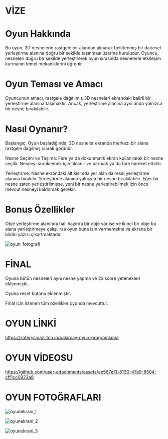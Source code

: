 # VİZE

# Oyun Hakkında
Bu oyun, 3D nesnelerin rastgele bir alandan alınarak belirlenmiş bir dairesel yerleştirme alanına doğru bir şekilde taşınması üzerine kuruludur. Oyuncu, nesneleri doğru bir şekilde yerleştirerek oyun sırasında nesnelerle etkileşim kurmanın temel mekaniklerini öğrenir.

# Oyun Teması ve Amacı
Oyuncunun amacı, rastgele dağıtılmış 3D nesneleri ekrandaki belirli bir yerleştirme alanına taşımaktır. Ancak, yerleştirme alanına aynı anda yalnızca bir nesne bırakılabilir.

# Nasıl Oynanır?

Başlangıç:
Oyun başladığında, 3D nesneler ekranda merkezi bir alana rastgele dağılmış olarak görünür.

Nesne Seçimi ve Taşıma:
Fare ya da dokunmatik ekran kullanılarak bir nesne seçilir.
Nesneyi sürüklemek için tıklanır ve parmak ya da fare hareket ettirilir.

Yerleştirme:
Nesne ekrandaki alt kısımda yer alan dairesel yerleştirme alanına bırakılır.
Yerleştirme alanına yalnızca bir nesne bırakılabilir. Eğer bir nesne zaten yerleştirilmişse, yeni bir nesne yerleştirebilmek için önce mevcut nesneyi kaldırmak gerekir.

# Bonus Özellikler
Obje yerleştirme alanında hali hazırda bir obje var ise ve ikinci bir obje bu alana yerleştirmeye çalışılırsa oyun buna izin vermemekte ve ekrana bir bildiri yazısı çıkartmaktadır.

![oyun_fotografi](https://github.com/user-attachments/assets/6be7961e-caae-4872-bc2c-0ae7c6a0df17)


# FİNAL

Oyuna bütün nesneleri aynı nesne yapma ve 2x score yetenekleri eklenmiştir.

Oyuna reset butonu eklenmiştir.

Final için istenen tüm özellikler oyunda mevcuttur.

# OYUN LİNKİ
https://zaferyilmaz.itch.io/bakircay-oyun-programlama

# OYUN VİDEOSU

https://github.com/user-attachments/assets/ae567e7f-8130-47a9-8504-cff1cc0923a8

# OYUN FOTOĞRAFLARI


![oyunekrani_1](https://github.com/user-attachments/assets/5a0a43e5-e10d-40c2-a695-b16dc8e79ed1)

![oyunekrani_2](https://github.com/user-attachments/assets/5e582305-6626-4ac7-909c-e39e6d7f39a0)

![oyunekrani_3](https://github.com/user-attachments/assets/5f2ce7a9-f14a-4ea5-9af0-4457b2d4d265) 
